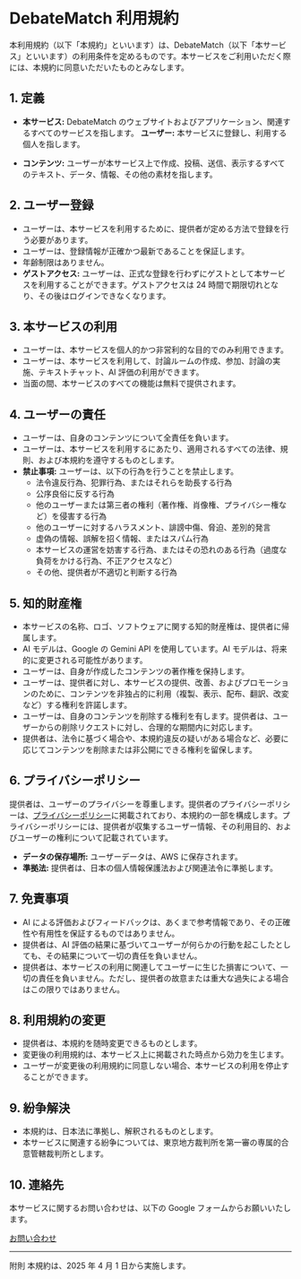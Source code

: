 # DebateMatch 利用規約

本利用規約（以下「本規約」といいます）は、DebateMatch（以下「本サービス」といいます）の利用条件を定めるものです。本サービスをご利用いただく際には、本規約に同意いただいたものとみなします。

## 1. 定義

-   **本サービス:** DebateMatch のウェブサイトおよびアプリケーション、関連するすべてのサービスを指します。
    **ユーザー:** 本サービスに登録し、利用する個人を指します。

*   **コンテンツ:** ユーザーが本サービス上で作成、投稿、送信、表示するすべてのテキスト、データ、情報、その他の素材を指します。

## 2. ユーザー登録

-   ユーザーは、本サービスを利用するために、提供者が定める方法で登録を行う必要があります。
-   ユーザーは、登録情報が正確かつ最新であることを保証します。
-   年齢制限はありません。
-   **ゲストアクセス:** ユーザーは、正式な登録を行わずにゲストとして本サービスを利用することができます。ゲストアクセスは 24 時間で期限切れとなり、その後はログインできなくなります。

## 3. 本サービスの利用

-   ユーザーは、本サービスを個人的かつ非営利的な目的でのみ利用できます。
-   ユーザーは、本サービスを利用して、討論ルームの作成、参加、討論の実施、テキストチャット、AI 評価の利用ができます。
-   当面の間、本サービスのすべての機能は無料で提供されます。

## 4. ユーザーの責任

-   ユーザーは、自身のコンテンツについて全責任を負います。
-   ユーザーは、本サービスを利用するにあたり、適用されるすべての法律、規則、および本規約を遵守するものとします。
-   **禁止事項:** ユーザーは、以下の行為を行うことを禁止します。
    -   法令違反行為、犯罪行為、またはそれらを助長する行為
    -   公序良俗に反する行為
    -   他のユーザーまたは第三者の権利（著作権、肖像権、プライバシー権など）を侵害する行為
    -   他のユーザーに対するハラスメント、誹謗中傷、脅迫、差別的発言
    -   虚偽の情報、誤解を招く情報、またはスパム行為
    -   本サービスの運営を妨害する行為、またはその恐れのある行為（過度な負荷をかける行為、不正アクセスなど）
    -   その他、提供者が不適切と判断する行為

## 5. 知的財産権

-   本サービスの名称、ロゴ、ソフトウェアに関する知的財産権は、提供者に帰属します。
-   AI モデルは、Google の Gemini API を使用しています。AI モデルは、将来的に変更される可能性があります。
-   ユーザーは、自身が作成したコンテンツの著作権を保持します。
-   ユーザーは、提供者に対し、本サービスの提供、改善、およびプロモーションのために、コンテンツを非独占的に利用（複製、表示、配布、翻訳、改変など）する権利を許諾します。
-   ユーザーは、自身のコンテンツを削除する権利を有します。提供者は、ユーザーからの削除リクエストに対し、合理的な期間内に対応します。
-   提供者は、法令に基づく場合や、本規約違反の疑いがある場合など、必要に応じてコンテンツを削除または非公開にできる権利を留保します。

## 6. プライバシーポリシー

提供者は、ユーザーのプライバシーを尊重します。提供者のプライバシーポリシーは、[プライバシーポリシー](/privacy)に掲載されており、本規約の一部を構成します。プライバシーポリシーには、提供者が収集するユーザー情報、その利用目的、およびユーザーの権利について記載されています。

-   **データの保存場所:** ユーザーデータは、AWS に保存されます。
-   **準拠法:** 提供者は、日本の個人情報保護法および関連法令に準拠します。

## 7. 免責事項

-   AI による評価およびフィードバックは、あくまで参考情報であり、その正確性や有用性を保証するものではありません。
-   提供者は、AI 評価の結果に基づいてユーザーが何らかの行動を起こしたとしても、その結果について一切の責任を負いません。
-   提供者は、本サービスの利用に関連してユーザーに生じた損害について、一切の責任を負いません。ただし、提供者の故意または重大な過失による場合はこの限りではありません。

## 8. 利用規約の変更

-   提供者は、本規約を随時変更できるものとします。
-   変更後の利用規約は、本サービス上に掲載された時点から効力を生じます。
-   ユーザーが変更後の利用規約に同意しない場合、本サービスの利用を停止することができます。

## 9. 紛争解決

-   本規約は、日本法に準拠し、解釈されるものとします。
-   本サービスに関連する紛争については、東京地方裁判所を第一審の専属的合意管轄裁判所とします。

## 10. 連絡先

本サービスに関するお問い合わせは、以下の Google フォームからお願いいたします。

[お問い合わせ](https://docs.google.com/forms/d/e/1FAIpQLSeojaEKvwrH1Ewi49qqN8S6i3HqF9yoeMSCvKpGk58soFLuqA/viewform?usp=dialog)

---

附則
本規約は、2025 年 4 月 1 日から実施します。
